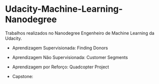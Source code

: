 # Udacity-Machine-Learning-Nanodegree
Trabalhos realizados no Nanodegree Engenheiro de Machine Learning da Udacity.

- Aprendizagem Supervisionada: Finding Donors

- Aprendizagem Não Supervisionada: Customer Segments

- Aprendizagem por Reforço: Quadcopter Project

- Capstone: 
